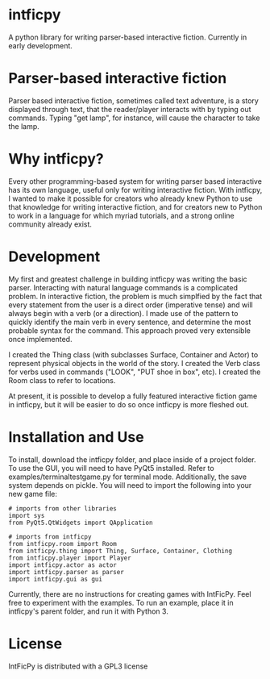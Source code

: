# intficpy
A python library for writing parser-based interactive fiction. Currently in early development.

# Parser-based interactive fiction
Parser based interactive fiction, sometimes called text adventure, is a story displayed through text, that the reader/player interacts with by typing out commands. Typing "get lamp", for instance, will cause the character to take the lamp.

# Why intficpy?
Every other programming-based system for writing parser based interactive has its own language, useful only for writing interactive fiction. With intficpy, I wanted to make it possible for creators who already knew Python to use that knowledge for writing interactive fiction, and for creators new to Python to work in a language for which myriad tutorials, and a strong online community already exist.

# Development
My first and greatest challenge in building intficpy was writing the basic parser. Interacting with natural language commands is a complicated problem. In interactive fiction, the problem is much simplfied by the fact that every statement from the user is a direct order (imperative tense) and will always begin with a verb (or a direction). I made use of the pattern to quickly identify the main verb in every sentence, and determine the most probable syntax for the command. This approach proved very extensible once implemented.

I created the Thing class (with subclasses Surface, Container and Actor) to represent physical objects in the world of the story. I created the Verb class for verbs used in commands ("LOOK", "PUT shoe in box", etc). I created the Room class to refer to locations. 

At present, it is possible to develop a fully featured interactive fiction game in intficpy, but it will be easier to do so once intficpy is more fleshed out.

# Installation and Use
To install, download the intficpy folder, and place inside of a project folder. To use the GUI, you will need to have PyQt5 installed. Refer to examples/terminaltestgame.py for terminal mode. Additionally, the save system depends on pickle. You will need to import the following into your new game file:

	# imports from other libraries
	import sys
	from PyQt5.QtWidgets import QApplication

	# imports from intficpy
	from intficpy.room import Room
	from intficpy.thing import Thing, Surface, Container, Clothing
	from intficpy.player import Player
	import intficpy.actor as actor
	import intficpy.parser as parser
	import intficpy.gui as gui

Currently, there are no instructions for creating games with IntFicPy. Feel free to experiment with the examples. To run an example, place it in intficpy's parent folder, and run it with Python 3.

# License
IntFicPy is distributed with a GPL3 license
